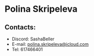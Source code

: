 # Polina Skripeleva

## Contacts:

- Discord: SashaBeller
- E-mail: polina.skripeleva@icloud.com
- Tel: 617466401
